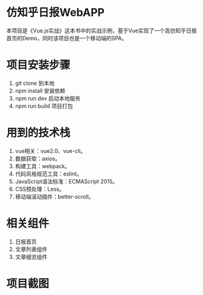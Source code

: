 # 仿知乎日报WebAPP 

本项目是《Vue.js实战》这本书中的实战示例，基于Vue实现了一个高仿知乎日报首页的Demo，同时该项目也是一个移动端的SPA。

# 项目安装步骤

1. git clone 到本地
2. npm install 安装依赖
3. npm run dev 启动本地服务
4. npm run build 项目打包

# 用到的技术栈

1. vue相关：vue2.0、vue-cli。
2. 数据获取：axios。
3. 构建工具：webpack。
4. 代码风格规范工具：eslint。
5. JavaScript语法标准：ECMAScript 2015。
6. CSS预处理：Less。
7. 移动端滚动插件：better-scroll。

# 相关组件

1. 日报首页
2. 文章列表组件
3. 文章细览组件

# 项目截图
